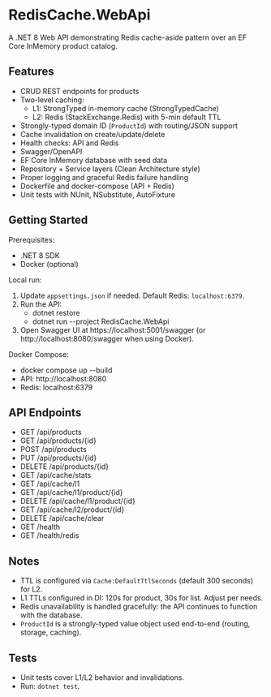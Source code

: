 # RedisCache.WebApi

A .NET 8 Web API demonstrating Redis cache-aside pattern over an EF Core InMemory product catalog.

## Features
- CRUD REST endpoints for products
- Two-level caching:
  - L1: StrongTyped in-memory cache (StrongTypedCache)
  - L2: Redis (StackExchange.Redis) with 5-min default TTL
- Strongly-typed domain ID (`ProductId`) with routing/JSON support
- Cache invalidation on create/update/delete
- Health checks: API and Redis
- Swagger/OpenAPI
- EF Core InMemory database with seed data
- Repository + Service layers (Clean Architecture style)
- Proper logging and graceful Redis failure handling
- Dockerfile and docker-compose (API + Redis)
- Unit tests with NUnit, NSubstitute, AutoFixture

## Getting Started

Prerequisites:
- .NET 8 SDK
- Docker (optional)

Local run:
1. Update `appsettings.json` if needed. Default Redis: `localhost:6379`.
2. Run the API:
   - dotnet restore
   - dotnet run --project RedisCache.WebApi
3. Open Swagger UI at https://localhost:5001/swagger (or http://localhost:8080/swagger when using Docker).

Docker Compose:
- docker compose up --build
- API: http://localhost:8080
- Redis: localhost:6379

## API Endpoints
- GET /api/products
- GET /api/products/{id}
- POST /api/products
- PUT /api/products/{id}
- DELETE /api/products/{id}
- GET /api/cache/stats
- GET /api/cache/l1
- GET /api/cache/l1/product/{id}
- DELETE /api/cache/l1/product/{id}
- GET /api/cache/l2/product/{id}
- DELETE /api/cache/clear
- GET /health
- GET /health/redis

## Notes
- TTL is configured via `Cache:DefaultTtlSeconds` (default 300 seconds) for L2.
- L1 TTLs configured in DI: 120s for product, 30s for list. Adjust per needs.
- Redis unavailability is handled gracefully: the API continues to function with the database.
- `ProductId` is a strongly-typed value object used end-to-end (routing, storage, caching).

## Tests
- Unit tests cover L1/L2 behavior and invalidations.
- Run: `dotnet test`.
